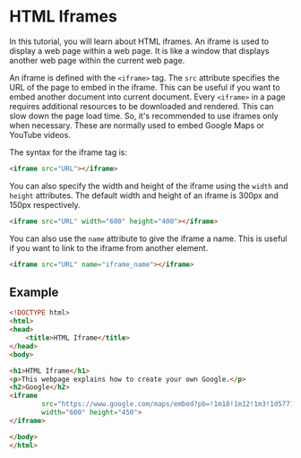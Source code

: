 # HTML Iframes

In this tutorial, you will learn about HTML iframes. An iframe is used to display a web page within a web page. It is like a window that displays another web page within the current web page.

An iframe is defined with the `<iframe>` tag. The `src` attribute specifies the URL of the page to embed in the iframe. This can be useful if you want to embed another document into current document. Every `<iframe>` in a page requires additional resources to be downloaded and rendered. This can slow down the page load time. So, it's recommended to use iframes only when necessary. These are normally used to embed Google Maps or YouTube videos.

The syntax for the iframe tag is:

```html
<iframe src="URL"></iframe>
```

You can also specify the width and height of the iframe using the `width` and `height` attributes. The default width and height of an iframe is 300px and 150px respectively.

```html
<iframe src="URL" width="600" height="400"></iframe>
```

You can also use the `name` attribute to give the iframe a name. This is useful if you want to link to the iframe from another element.

```html
<iframe src="URL" name="iframe_name"></iframe>
```

## Example

```html
<!DOCTYPE html>
<html>
<head>
    <title>HTML Iframe</title>
</head>
<body>

<h1>HTML Iframe</h1>
<p>This webpage explains how to create your own Google.</p>
<h2>Google</h2>
<iframe
        src="https://www.google.com/maps/embed?pb=!1m18!1m12!1m3!1d5771.21375835663!2d-79.63594232356932!3d43.67714515088148!2m3!1f0!2f0!3f0!3m2!1i1024!2i768!4f13.1!3m3!1m2!1s0x882b394ac02dd491%3A0xb41d5de9c4030ec5!2sToronto%20Pearson%20International%20Airport!5e0!3m2!1sen!2sca!4v1723531806655!5m2!1sen!2sca"
        width="600" height="450">
</iframe>

</body>
</html>
```
